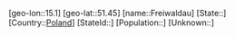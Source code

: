 ﻿---
location: [51.45,15.1]
type: City
tags:
- geo/City


SpocWebEntityId: 30263
isDeleted: false
confidential: public

---
[geo-lon::15.1]
[geo-lat::51.45]
[name::Freiwaldau]
[State::]
[Country::[Poland](geo/Continent/Europe/Poland.md)]
[StateId::]
[Population::]
[Unknown::]

